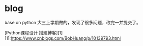 # blog
base on python
大三上学期做的，发现了很多问题，改完一并提交了。


[Python课程设计 搭建博客][1]
  [1]:https://www.cnblogs.com/BobHuang/p/10139793.html
